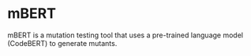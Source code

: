 # mBERT
mBERT is a mutation testing tool that uses a pre-trained language model (CodeBERT) to generate mutants.
